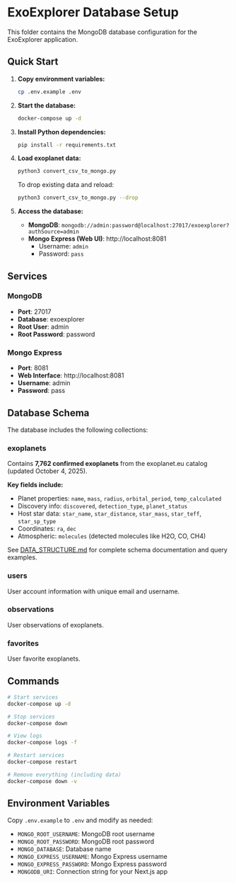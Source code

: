 # ExoExplorer Database Setup

This folder contains the MongoDB database configuration for the ExoExplorer application.

## Quick Start

1. **Copy environment variables:**
   ```bash
   cp .env.example .env
   ```

2. **Start the database:**
   ```bash
   docker-compose up -d
   ```

3. **Install Python dependencies:**
   ```bash
   pip install -r requirements.txt
   ```

4. **Load exoplanet data:**
   ```bash
   python3 convert_csv_to_mongo.py
   ```
   
   To drop existing data and reload:
   ```bash
   python3 convert_csv_to_mongo.py --drop
   ```

5. **Access the database:**
   - **MongoDB**: `mongodb://admin:password@localhost:27017/exoexplorer?authSource=admin`
   - **Mongo Express (Web UI)**: http://localhost:8081
     - Username: `admin`
     - Password: `pass`

## Services

### MongoDB
- **Port**: 27017
- **Database**: exoexplorer
- **Root User**: admin
- **Root Password**: password

### Mongo Express
- **Port**: 8081
- **Web Interface**: http://localhost:8081
- **Username**: admin
- **Password**: pass

## Database Schema

The database includes the following collections:

### exoplanets
Contains **7,762 confirmed exoplanets** from the exoplanet.eu catalog (updated October 4, 2025).

**Key fields include:**
- Planet properties: `name`, `mass`, `radius`, `orbital_period`, `temp_calculated`
- Discovery info: `discovered`, `detection_type`, `planet_status`
- Host star data: `star_name`, `star_distance`, `star_mass`, `star_teff`, `star_sp_type`
- Coordinates: `ra`, `dec`
- Atmospheric: `molecules` (detected molecules like H2O, CO, CH4)

See [DATA_STRUCTURE.md](./DATA_STRUCTURE.md) for complete schema documentation and query examples.

### users
User account information with unique email and username.

### observations
User observations of exoplanets.

### favorites
User favorite exoplanets.

## Commands

```bash
# Start services
docker-compose up -d

# Stop services
docker-compose down

# View logs
docker-compose logs -f

# Restart services
docker-compose restart

# Remove everything (including data)
docker-compose down -v
```

## Environment Variables

Copy `.env.example` to `.env` and modify as needed:

- `MONGO_ROOT_USERNAME`: MongoDB root username
- `MONGO_ROOT_PASSWORD`: MongoDB root password
- `MONGO_DATABASE`: Database name
- `MONGO_EXPRESS_USERNAME`: Mongo Express username
- `MONGO_EXPRESS_PASSWORD`: Mongo Express password
- `MONGODB_URI`: Connection string for your Next.js app
